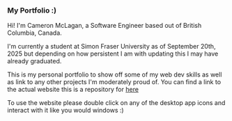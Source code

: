 ### My Portfolio :)

Hi! I'm Cameron McLagan, a Software Engineer based out of British Columbia, Canada. 

I'm currently a student at Simon Fraser University as of September 20th, 2025 but depending on how persistent I am with updating this I may have already graduated.

This is my personal portfolio to show off some of my web dev skills as well as link to any other projects I'm moderately proud of. You can find a link to the actual website this is a repository for [here](https://camblsoup.github.io/Portfolio/)

To use the website please double click on any of the desktop app icons and interact with it like you would windows :)